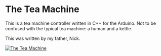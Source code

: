 # The Tea Machine

This is a tea machine controller written in C++ for the Arduino. 
Not to be confused with the typical tea machine: a human and a kettle.

This was written by my father, Nick.

[![The Tea Machine](https://img.youtube.com/vi/KHG0SQNXz14/0.jpg)](https://www.youtube.com/watch?v=KHG0SQNXz14 "The Tea Machine")

